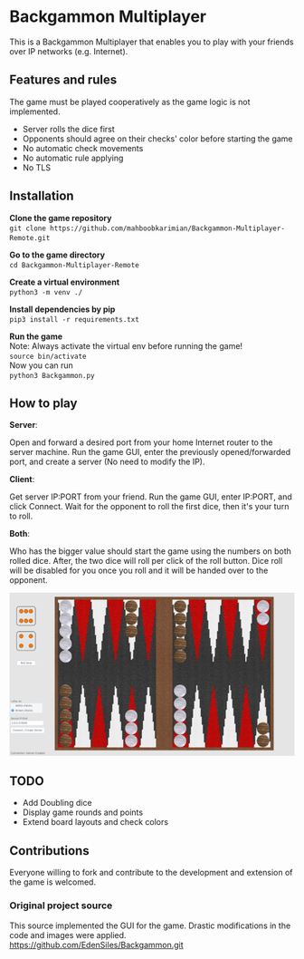 # Backgammon Multiplayer

This is a Backgammon Multiplayer that enables you to play with your friends over IP networks (e.g. Internet).

## Features and rules

The game must be played cooperatively as the game logic is not implemented.
* Server rolls the dice first
* Opponents should agree on their checks' color before starting the game
* No automatic check movements
* No automatic rule applying
* No TLS

## Installation

**Clone the game repository** </br>
`git clone https://github.com/mahboobkarimian/Backgammon-Multiplayer-Remote.git`

**Go to the game directory** </br>
`cd Backgammon-Multiplayer-Remote`

**Create a virtual environment** </br>
`python3 -m venv ./`

**Install dependencies by pip** </br>
`pip3 install -r requirements.txt`

**Run the game** </br>
Note: Always activate the virtual env before running the game! </br>
`source bin/activate` </br>
Now you can run </br>
`python3 Backgammon.py`

## How to play

**Server**:

Open and forward a desired port from your home Internet router to the server machine.
Run the game GUI, enter the previously opened/forwarded port, and create a server (No need to modify the IP).

**Client**:

Get server IP:PORT from your friend. Run the game GUI, enter IP:PORT, and click Connect.
Wait for the opponent to roll the first dice, then it's your turn to roll.

**Both**:

Who has the bigger value should start the game using the numbers on both rolled dice. After, the two dice will roll per click of the roll button. Dice roll will be disabled for you once you roll and it will be handed over to the opponent.

![Screenshot from Backgammon multiplayer](./Screenshot.png) 

## TODO
* Add Doubling dice
* Display game rounds and points
* Extend board layouts and check colors

## Contributions

Everyone willing to fork and contribute to the development and extension of the game is welcomed.

### Original project source

This source implemented the GUI for the game. Drastic modifications in the code and images were applied.
https://github.com/EdenSiles/Backgammon.git